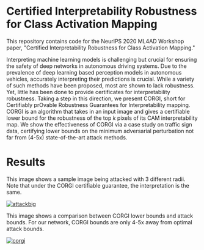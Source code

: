 # Certified Interpretability Robustness for Class Activation Mapping

This repository contains code for the NeurIPS 2020 ML4AD Workshop paper, "Certified Interpretability Robustness for Class Activation Mapping."

Interpreting machine learning models is challenging but crucial for ensuring the safety of deep networks in autonomous driving systems. Due to the prevalence of deep learning based perception models in autonomous vehicles, accurately interpreting their predictions is crucial. While a variety of such methods have been proposed, most are shown to lack robustness. Yet, little has been done to provide certificates for interpretability robustness. Taking a step in this direction, we present CORGI, short for Certifiably prOvable Robustness Guarantees for Interpretability mapping. CORGI is an algorithm that takes in an input image and gives a certifiable lower bound for the robustness of the top $k$ pixels of its CAM interpretability map. We show the effectiveness of CORGI via a case study on traffic sign data, certifying lower bounds on the minimum adversarial perturbation not far from (4-5x) state-of-the-art attack methods.

# Results
This image shows a sample image being attacked with 3 different radii. Note that under the CORGI certifiable guarantee, the interpretation is the same.

<a href="https://ibb.co/vPGNXgz"><img src="https://i.ibb.co/bBZ4bqd/attackbig.png" alt="attackbig" border="0"></a>

This image shows a comparison between CORGI lower bounds and attack bounds. For our network, CORGI bounds are only 4-5x away from optimal attack bounds.

<a href="https://ibb.co/rFVybSB"><img src="https://i.ibb.co/7jqyg53/corgi.png" alt="corgi" border="0"></a>

